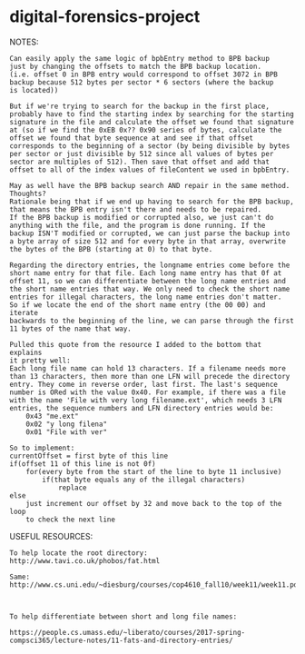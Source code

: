 # digital-forensics-project

NOTES:

	Can easily apply the same logic of bpbEntry method to BPB backup
	just by changing the offsets to match the BPB backup location.
	(i.e. offset 0 in BPB entry would correspond to offset 3072 in BPB
	backup because 512 bytes per sector * 6 sectors (where the backup
	is located))

	But if we're trying to search for the backup in the first place,
	probably have to find the starting index by searching for the starting
	signature in the file and calculate the offset we found that signature
	at (so if we find the 0xEB 0x?? 0x90 series of bytes, calculate the
	offset we found that byte sequence at and see if that offset
	corresponds to the beginning of a sector (by being divisible by bytes
	per sector or just divisible by 512 since all values of bytes per
	sector are multiples of 512). Then save that offset and add that
	offset to all of the index values of fileContent we used in bpbEntry.

	May as well have the BPB backup search AND repair in the same method.
	Thoughts?
	Rationale being that if we end up having to search for the BPB backup,
	that means the BPB entry isn't there and needs to be repaired.
	If the BPB backup is modified or corrupted also, we just can't do
	anything with the file, and the program is done running. If the
	backup ISN'T modified or corrupted, we can just parse the backup into
	a byte array of size 512 and for every byte in that array, overwrite
	the bytes of the BPB (starting at 0) to that byte.

	Regarding the directory entries, the longname entries come before the
	short name entry for that file. Each long name entry has that 0f at
	offset 11, so we can differentiate between the long name entries and
	the short name entries that way. We only need to check the short name
	entries for illegal characters, the long name entries don't matter.
	So if we locate the end of the short name entry (the 00 00) and iterate
	backwards to the beginning of the line, we can parse through the first
	11 bytes of the name that way.

	Pulled this quote from the resource I added to the bottom that explains 
	it pretty well:
	Each long file name can hold 13 characters. If a filename needs more
	than 13 characters, then more than one LFN will precede the directory
	entry. They come in reverse order, last first. The last's sequence 
	number is ORed with the value 0x40. For example, if there was a file
	with the name 'File with very long filename.ext', which needs 3 LFN
	entries, the sequence numbers and LFN directory entries would be:
		0x43 "me.ext"
		0x02 "y long filena"
		0x01 "File with ver"

	So to implement:
	currentOffset = first byte of this line
	if(offset 11 of this line is not 0f)
		for(every byte from the start of the line to byte 11 inclusive)
			if(that byte equals any of the illegal characters)
				replace
	else
		just increment our offset by 32 and move back to the top of the loop
		to check the next line

USEFUL RESOURCES:

	To help locate the root directory: http://www.tavi.co.uk/phobos/fat.html

	Same: http://www.cs.uni.edu/~diesburg/courses/cop4610_fall10/week11/week11.pdf

	

	To help differentiate between short and long file names:

	https://people.cs.umass.edu/~liberato/courses/2017-spring-compsci365/lecture-notes/11-fats-and-directory-entries/
